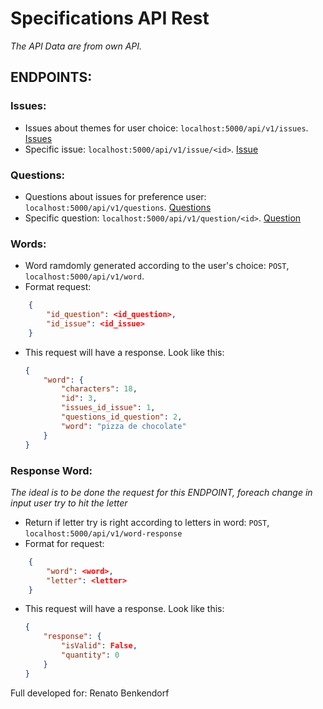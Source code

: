 # Specifications API Rest

_The API Data are from own API._
 
##  ENDPOINTS:
### Issues:
- Issues about themes for user choice: `localhost:5000/api/v1/issues`. [Issues](localhost:5000/api/v1/issues) 
- Specific issue: `localhost:5000/api/v1/issue/<id>`. [Issue](localhost:5000/api/v1/issue/1)

### Questions:
- Questions about issues for preference user: `localhost:5000/api/v1/questions`. [Questions](localhost:5000/api/v1/questions) 
- Specific question: `localhost:5000/api/v1/question/<id>`. [Question](localhost:5000/api/v1/question/1)

### Words:
- Word ramdomly generated according to the user's choice: `POST`, `localhost:5000/api/v1/word`.
- Format request: 
```json
    {
        "id_question": <id_question>,
        "id_issue": <id_issue>
    }
```

- This request will have a response. Look like this:

    ```json
    {
        "word": {
            "characters": 18,
            "id": 3,
            "issues_id_issue": 1,
            "questions_id_question": 2,
            "word": "pizza de chocolate"
        }
    }
    ```

### Response Word:
_The ideal is to be done the request for this ENDPOINT, foreach change in input user try to hit the letter_

- Return if letter try is right according to letters in word: `POST`, `localhost:5000/api/v1/word-response`
- Format for request:
```json
    {
        "word": <word>,
        "letter": <letter>
    }
```

- This request will have a response. Look like this:

    ```json
    {
        "response": {
            "isValid": False,
            "quantity": 0
        }
    }
    ```
    
    
Full developed for: Renato Benkendorf